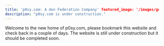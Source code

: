 ```yaml
---
title: 'p0sy.com: A don Federation Company' featured_image: '/images/gohugo-default-sample-hero-image.jpg'
description: "p0sy.com is under construction."
---
```


Welcome to the new home of p0sy.com, please bookmark this website and check back in a couple of days. The website is
still under construction but it should be completed soon.
